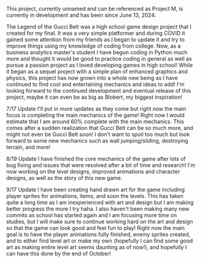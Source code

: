 This project, currently unnamed and can be referenced as Project M, is currently in development and has been since June 13, 2024.

The Legend of the Gucci Belt was a high school game design project that I created for my final. It was a very simple platformer and during COVID it gained some attention from my friends
as I began to update it and try to improve things using my knowledge of coding from college. Now, as a business analytics master's student I have begun coding in Python much more and 
thought it would be good to practice coding in general as well as pursue a passion project as I loved developing games in high school! While it began as a sequel project with a simple
plan of enhanced graphics and physics, this project has now grown into a whole new being as I have continued to find cool and entertaining mechanics and ideas to add! I'm looking forward
to the continued development and eventual release of this project, maybe it can even be as big as Blobert, my biggest inspiration!

7/17 Update
I'll put in more updates as they come but right now the main focus is completing the main mechanics of the game!
Right now I would estimate that I am around 60% complete with the main mechanics. This comes after a sudden realization that Gucci Belt can be so much more, 
and might not even be Gucci Belt soon! I don't want to spoil too much but look forward to some new mechanics such as wall jumping/sliding, destroying terrain, and more!

8/19 Update
I have finished the core mechanics of the game after lots of bug fixing and issues that were resolved after a bit of time and research! I'm now working on the level designs, 
improved animations and character designs, as well as the story of this new game. 

9/17 Update
I have been creating hand drawn art for the game including player sprites for animations, items, and soon the levels. This has taken quite a long time as I am inexperienced with art and design
but I am making better progress the more I try haha. I also haven't been making many new commits as school has started again and I am focusing more time on studies, but I will make sure to 
continue working hard on the art and design so that the game can look good and feel fun to play! Right now the main goal is to have the player animations fully finished, enemy sprites created, and 
to either find level art or make my own (hopefully I can find some good art as making entire level art seems daunting as of now!), and hopefully I can have this done by the end of October!
